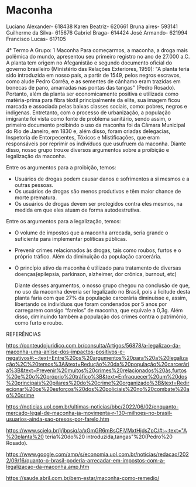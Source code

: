 # Maconha


Luciano Alexander- 618438
Karen Beatriz- 620661
Bruna aires- 593141
Guilherme da Silva- 615676
Gabriel Braga- 614424
José Armando- 621994
Francisco Lucas- 617105

4° Termo A
Grupo: 1 
                                                         Maconha
     Para começarmos, a maconha, a droga mais polêmica do mundo, apresentou seu primeiro registro no ano de 27.000 a.C. A planta tem origem no Afeganistão e segundo documento oficial do governo brasileiro (Ministério das Relações Exteriores, 1959): "A planta teria sido introduzida em nosso país, a partir de 1549, pelos negros escravos, como alude Pedro Corrêa, e as sementes de cânhamo eram trazidas em bonecas de pano, amarradas nas pontas das tangas" (Pedro Rosado). Portanto, além da planta ser economicamente positiva e utilizada como matéria-prima para fibra têxtil principalmente da elite, sua imagem ficou marcada e associada pelas baixas classes sociais, como: pobres, negros e indigenas. Entretanto, com o processo de urbanização, a população imigrante foi vista como fonte de problema sanitário, sendo assim, o primeiro documento proibindo o uso da maconha foi da Câmara Municipal do Rio de Janeiro, em 1830 e, além disso, foram criadas delegacias, Inspetoria de Entorpecentes, Tóxicos e Mistificações, que eram responsáveis por reprimir os indivíduos que usufruem da maconha. Diante disso, nosso grupo trouxe diversos argumentos sobre a proibição e legalização da maconha.

Entre os argumentos para a proibição, temos:
-  Usuários de drogas podem causar danos e sofrimentos a si mesmos e a outras pessoas.
-  Os usuários de drogas são menos produtivos e têm maior chance de morte prematura.
-  Os usuários de drogas devem ser protegidos contra eles mesmos, na medida em que eles atuam de forma autodestrutiva.

Entre os argumentos para a legalização, temos:
- O volume de impostos que a maconha arrecada, seria grande o suficiente para implementar políticas públicas.
-  Prevenir crimes relacionados às drogas, tais como roubos, furtos e o próprio tráfico. Além da diminuição da população carcerária.
-   O princípio ativo da maconha é utilizado para tratamento de diversas doenças(epilepsia, parkinson, alzheimer, dor crônica, burnout, etc)
  
     Diante desses argumentos, o nosso grupo chegou na conclusão de que, no uso da maconha deveria ser legalizado no Brasil, pois a licitude desta planta faria com que 27% da população carcerária diminuísse e, assim, libertando os indivíduos que foram condenados por 5 anos por carregarem consigo “farelos” de maconha, que equivale a 0,3g. Além disso, diminuindo também a população dos crimes  contra o patrimônio, como furto e roubo.


REFERÊNCIAS

https://conteudojuridico.com.br/consulta/Artigos/56878/a-legalizao-da-maconha-uma-anlise-dos-impactos-positivos-e-negativos#:~:text=Entre%20os%20argumentos%20para%20a%20legalização%2C%20temos%3A&text=Redução%20da%20população%20carcerária%3B&text=Prevenir%20muitos%20crimes%20relacionados%20às,furtos%20e%20o%20próprio%20tráfico%3B&text=Enfraquecer%20um%20dos%20principais%20pilares%20do%20crime%20organizado%3B&text=Redirecionar%20os%20esforços%20dos%20policiais%20no%20combate%20ao%20crime

https://noticias.uol.com.br/ultimas-noticias/bbc/2022/06/02/enquanto-mercado-legal-de-maconha-ja-movimenta-r-130-milhoes-no-brasil-usuarios-ainda-sao-presos-por-farelo.htm

https://www.scielo.br/j/jbpsiq/a/xGmGR6mBsCFjVMxtHjdsZpC/#:~:text="A%20planta%20 teria%20do%20 introduzida,tangas"%20(Pedro%20 Rosado).

https://www.google.com/amp/s/economia.uol.com.br/noticias/redacao/2022/09/16/quanto-o-brasil-poderia-arrecadar-em-impostos-com-a-legalizacao-da-maconha.amp.htm

https://saude.abril.com.br/bem-estar/maconha-como-remedio/
